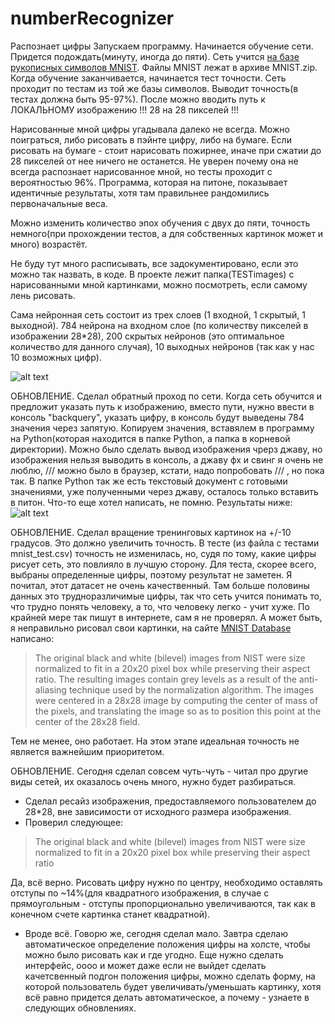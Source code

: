 # numberRecognizer
Распознает цифры 
Запускаем программу.
Начинается обучение сети. Придется подождать(минуту, иногда до пяти).
Сеть учится [на базе рукописных символов MNIST](http://yann.lecun.com/exdb/mnist/).
Файлы MNIST лежат в архиве MNIST.zip. 
Когда обучение заканчивается, начинается тест точности. Сеть проходит по тестам из той же базы символов. Выводит точность(в тестах должна быть 95-97%).
После можно вводить путь к ЛОКАЛЬНОМУ изображению !!! 28 на 28 пикселей !!!

Нарисованные мной цифры угадывала далеко не всегда. Можно поиграться, либо рисовать в пэйнте цифру, либо на бумаге. Если рисовать на бумаге - стоит нарисовать пожирнее, иначе при сжатии до 28 пикселей от нее ничего не останется. Не уверен почему она не всегда распознает нарисованное мной, но тесты проходит с вероятностью 96%. Программа, которая на питоне, показывает идентичные результаты, хотя там правильнее рандомились первоначальные веса.

Можно изменить количество эпох обучения с двух до пяти, точность немного(при прохождении тестов, а для собственных картинок может и много) возрастёт.

Не буду тут много расписывать, все задокументировано, если это можно так назвать, в коде.
В проекте лежит папка(TESTimages) с нарисованными мной картинками, можно посмотреть, если самому лень рисовать.

Сама нейронная сеть состоит из трех слоев (1 входной, 1 скрытый, 1 выходной). 784 нейрона на входном слое (по количеству пикселей в изображении 28*28), 200 скрытых нейронов (это оптимальное количество для данного случая), 10 выходных нейронов (так как у нас 10 возможных цифр).

![alt text](https://pp.userapi.com/c850220/v850220413/1761ff/TDLOKq2ozT8.jpg)

ОБНОВЛЕНИЕ.
Сделал обратный проход по сети. Когда сеть обучится и предложит указать путь к изображению, вместо пути, нужно ввести в консоль "backquery", указать цифру, в консоль будут выведены 784 значения через запятую. Копируем значения, вставялем в программу на Python(которая находится в папке Python, а папка в корневой директории). Можно было сделать вывод изображения чрерз джаву, но изображения нельзя выводить в консоль, а джаву фх и свинг я очень не люблю, /// можно было в браузер, кстати, надо попробовать /// , но пока так. В папке Python так же есть текстовый документ с готовыми значениями, уже полученными через джаву, осталось только вставить в питон. Что-то еще хотел написать, не помню. Результаты ниже:
![alt text](https://pp.userapi.com/c851236/v851236458/1563b5/00bjm6UOQrE.jpg)

ОБНОВЛЕНИЕ. 
Сделал вращение тренинговых картинок на +/-10 градусов. Это должно увеличить точность. В тесте (из файла с тестами mnist_test.csv) точность не изменилась, но, судя по тому, какие цифры рисует сеть, это повлияло в лучшую сторону. Для теста, скорее всего, выбраны определенные цифры, поэтому результат не заметен.
Я почитал, этот датасет не очень качественный. Там больше половины данных это трудноразличимые цифры, так что сеть учится понимать то, что трудно понять человеку, а то, что человеку легко - учит хуже. По крайней мере так пишут в интернете, сам я не проверял. А может быть, я неправильно рисовал свои картинки, на сайте [MNIST Database](http://yann.lecun.com/exdb/mnist/) написано:
>The original black and white (bilevel) images from NIST were size normalized to fit in a 20x20 pixel box while preserving their aspect ratio.
>The resulting images contain grey levels as a result of the anti-aliasing technique used by the normalization algorithm.
>The images were centered in a 28x28 image by computing the center of mass of the pixels, and translating the image so as to position this point at the center of the 28x28 field.

Тем не менее, оно работает. На этом этапе идеальная точность не является важнейшим приоритетом.

ОБНОВЛЕНИЕ.
Сегодня сделал совсем чуть-чуть - читал про другие виды сетей, их оказалось очень много, нужно будет разбираться.
- Сделал ресайз изображения, предоставляемого пользователем до 28*28, вне зависимости от исходного размера изображения.
- Проверил следующее: 
>The original black and white (bilevel) images from NIST were size normalized to fit in a 20x20 pixel box while preserving their aspect ratio

 Да, всё верно. Рисовать цифру нужно по центру, необходимо оставлять отступы по ~14%(для квадратного изображения, в случае с прямоугольным - отступы пропорционально увеличиваются, так как в конечном счете картинка станет квадратной).
 - Вроде всё. Говорю же, сегодня сделал мало.
 Завтра сделаю автоматическое определение положения цифры на холсте, чтобы можно было рисовать как и где угодно. Еще нужно сделать интерфейс, оооо и может даже если не выйдет сделать качетсвенный подгон положения цифры, можно сделать форму, на которой пользователь будет увеличивать/уменьшать картинку, хотя всё равно придется делать автоматическое, а почему - узнаете в следующих обновлениях.
